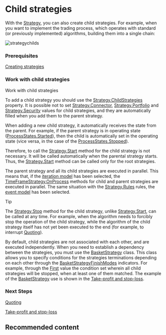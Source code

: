 # Child strategies

With the [Strategy](../api/StockSharp.Algo.Strategies.Strategy.html), you can also create child strategies. For example, when you want to implement the trading process, which operates with standard (or previously implemented) algorithms, building them into a single chain: 

![strategychilds](~/images/strategy_childs.png)

### Prerequisites

[Creating strategies](StrategyCreate.md)

### Work with child strategies

Work with child strategies

To add a child strategy you should use the [Strategy.ChildStrategies](../api/StockSharp.Algo.Strategies.Strategy.ChildStrategies.html) property. It is possible not to set [Strategy.Connector](../api/StockSharp.Algo.Strategies.Strategy.Connector.html), [Strategy.Portfolio](../api/StockSharp.Algo.Strategies.Strategy.Portfolio.html) and [Strategy.Security](../api/StockSharp.Algo.Strategies.Strategy.Security.html) values for child strategies, and they are automatically filled when you add them to the parent strategy. 

When adding a new child strategy, it automatically receives the state from the parent. For example, if the parent strategy is in operating state ([ProcessStates.Started](../api/StockSharp.Algo.ProcessStates.Started.html)), then the child is automatically set in the operating state (vice versa, in the case of the [ProcessStates.Stopped](../api/StockSharp.Algo.ProcessStates.Stopped.html)). 

Therefore, to call the [Strategy.Start](../api/StockSharp.Algo.Strategies.Strategy.Start.html) method for the child strategy is not necessary. It will be called automatically when the parental strategy starts. Thus, the [Strategy.Start](../api/StockSharp.Algo.Strategies.Strategy.Start.html) method can be called only for the root strategies. 

The parent strategy and all its child strategies are executed in parallel. This means that, if the [iteration model](StrategyCreate.md) has been selected, the [TimeFrameStrategy.OnProcess](../api/StockSharp.Algo.Strategies.TimeFrameStrategy.OnProcess.html) methods for child and parent strategies are executed in parallel. The same situation with the [Strategy.Rules](../api/StockSharp.Algo.Strategies.Strategy.Rules.html) rules, the [event model](StrategyAction.md) has been selected. 

> [!TIP]
> The [Strategy.Stop](../api/StockSharp.Algo.Strategies.Strategy.Stop.html) method for the child strategy, unlike [Strategy.Start](../api/StockSharp.Algo.Strategies.Strategy.Start.html), can be called at any time. For example, when the algorithm needs to forcibly stop the operation of the child strategy, while the algorithm of the child strategy itself has not yet been executed to the end (for example, to interrupt [Quoting](StrategyQuoting.md)). 

By default, child strategies are not associated with each other, and are executed independently. When you need to establish a dependency between the strategies, you must use the [BasketStrategy](../api/StockSharp.Algo.Strategies.BasketStrategy.html) class. This class allows you to specify conditions for the strategies terminations depending on each other through the [BasketStrategyFinishModes](../api/StockSharp.Algo.Strategies.BasketStrategyFinishModes.html) indicators. For example, through the [First](../api/StockSharp.Algo.Strategies.BasketStrategyFinishModes.First.html) value the condition set wherein all child strategies will be stopped, when at least one of them matched. The example of the [BasketStrategy](../api/StockSharp.Algo.Strategies.BasketStrategy.html) use is shown in the [Take\-profit and stop\-loss](StrategyProtective.md). 

### Next Steps

[Quoting](StrategyQuoting.md)

[Take\-profit and stop\-loss](StrategyProtective.md)

## Recommended content
